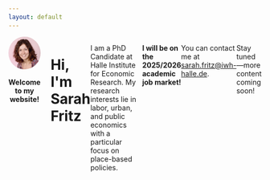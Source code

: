 ```yaml
---
layout: default
---
```


<div style="display: flex; align-items: flex-start;">
  <div style="flex: 1; max-width: 250px; text-align: center; padding-right: 20px;">
    <img src="profile.jpg" alt="Profile photo" style="width: 150px; border-radius: 50%;">
    <p><strong>Welcome to my website!</strong></p>
  </div>
  <div style="flex: 3;">
</div>

# Hi, I'm Sarah Fritz

I am a PhD Candidate at Halle Institute for Economic Research. My research interests lie in labor, urban, and public economics with a particular focus on place-based policies.

**I will be on the 2025/2026 academic job market!**

You can contact me at [sarah.fritz@iwh-halle.de](sarah.fritz@iwh-halle.de).

Stay tuned—more content coming soon!
